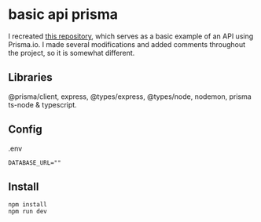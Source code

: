 # basic api prisma

I recreated <a href="https://github.com/prisma/prisma-examples/tree/latest/typescript/rest-express">this repository</a>, which serves as a basic example of an API using Prisma.io. I made several modifications and added comments throughout the project, so it is somewhat different.

## Libraries

@prisma/client, express, @types/express, @types/node, nodemon, prisma ts-node & typescript.

## Config

.env
```
DATABASE_URL=""
```

## Install

```batch
npm install
npm run dev
```